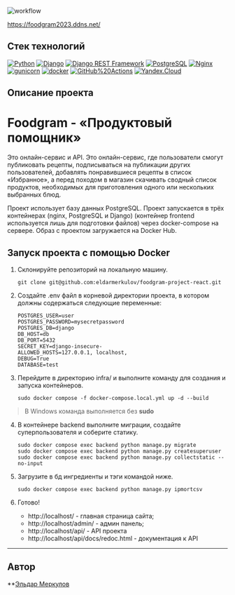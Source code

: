 ![workflow](https://github.com/eldarmerkulov/foodgram-project-react/actions/workflows/main.yml/badge.svg)

https://foodgram2023.ddns.net/

## Стек технологий

[![Python](https://img.shields.io/badge/-Python-464646?style=flat-square&logo=Python)](https://www.python.org/)
[![Django](https://img.shields.io/badge/-Django-464646?style=flat-square&logo=Django)](https://www.djangoproject.com/)
[![Django REST Framework](https://img.shields.io/badge/-Django%20REST%20Framework-464646?style=flat-square&logo=Django%20REST%20Framework)](https://www.django-rest-framework.org/)
[![PostgreSQL](https://img.shields.io/badge/-PostgreSQL-464646?style=flat-square&logo=PostgreSQL)](https://www.postgresql.org/)
[![Nginx](https://img.shields.io/badge/-NGINX-464646?style=flat-square&logo=NGINX)](https://nginx.org/ru/)
[![gunicorn](https://img.shields.io/badge/-gunicorn-464646?style=flat-square&logo=gunicorn)](https://gunicorn.org/)
[![docker](https://img.shields.io/badge/-Docker-464646?style=flat-square&logo=docker)](https://www.docker.com/)
[![GitHub%20Actions](https://img.shields.io/badge/-GitHub%20Actions-464646?style=flat-square&logo=GitHub%20actions)](https://github.com/features/actions)
[![Yandex.Cloud](https://img.shields.io/badge/-Yandex.Cloud-464646?style=flat-square&logo=Yandex.Cloud)](https://cloud.yandex.ru/)

## Описание проекта
# Foodgram - «Продуктовый помощник»

Это онлайн-сервис и API. Это онлайн-сервис, где пользователи смогут публиковать рецепты, подписываться на публикации других пользователей, добавлять понравившиеся рецепты в список «Избранное», а перед походом в магазин скачивать сводный список продуктов, необходимых для приготовления одного или нескольких выбранных блюд.

Проект использует базу данных PostgreSQL. Проект запускается в трёх контейнерах (nginx, PostgreSQL и Django) (контейнер frontend используется лишь для подготовки файлов) через docker-compose на сервере. Образ с проектом загружается на Docker Hub.

## Запуск проекта с помощью Docker

1. Склонируйте репозиторий на локальную машину.

    ```
    git clone git@github.com:eldarmerkulov/foodgram-project-react.git
    ```

2. Создайте .env файл в корневой директории проекта, в котором должны содержаться следующие переменные:

    ```
    POSTGRES_USER=user
    POSTGRES_PASSWORD=mysecretpassword
    POSTGRES_DB=django
    DB_HOST=db
    DB_PORT=5432
    SECRET_KEY=django-insecure-
    ALLOWED_HOSTS=127.0.0.1, localhost, 
    DEBUG=True
    DATABASE=test
    ```

3. Перейдите в директорию infra/ и выполните команду для создания и запуска контейнеров.
    ```
    sudo docker compose -f docker-compose.local.yml up -d --build
    ```

> В Windows команда выполняется без **sudo**

4. В контейнере backend выполните миграции, создайте суперпользователя и соберите статику.

    ```
    sudo docker compose exec backend python manage.py migrate
    sudo docker compose exec backend python manage.py createsuperuser
    sudo docker compose exec backend python manage.py collectstatic --no-input 
    ```

5. Загрузите в бд ингредиенты и тэги командой ниже.

    ```
    sudo docker compose exec backend python manage.py ipmortcsv
    ```

6. Готово!
    -  http://localhost/ - главная страница сайта;
    -  http://localhost/admin/ - админ панель;
    -  http://localhost/api/ - API проекта
    -  http://localhost/api/docs/redoc.html - документация к API

---
## Автор
**[Эльдар Меркулов](https://github.com/eldarmerkulov)
